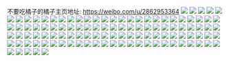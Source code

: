 不要吃橘子的橘子主页地址: https://weibo.com/u/2862953364 
![](https://wx4.sinaimg.cn/mw2000/aaa53394gy1h92ftwq5fej20u0140496.jpg) 
![](https://wx4.sinaimg.cn/mw2000/aaa53394gy1h92fwg2t1nj22c0340qv6.jpg) 
![](https://wx4.sinaimg.cn/mw2000/aaa53394ly1h8oo2867wyj20wi1yc4qp.jpg) 
![](https://wx4.sinaimg.cn/mw2000/aaa53394ly1h8oo270p75j20wi1yc4qp.jpg) 
![](https://wx4.sinaimg.cn/mw2000/aaa53394ly1h8onoj6zvrj20sg0sg76z.jpg) 
![](https://wx4.sinaimg.cn/mw2000/aaa53394ly1h8bunvipepj20fu0fu0u6.jpg) 
![](https://wx4.sinaimg.cn/mw2000/aaa53394ly1h77gdpkm2pj22c02ble81.jpg) 
![](https://wx4.sinaimg.cn/mw2000/aaa53394ly1h6v95wiohqj21o01l51kd.jpg) 
![](https://wx4.sinaimg.cn/mw2000/aaa53394ly1h6oxggikkvj20u01sygsu.jpg) 
![](https://wx4.sinaimg.cn/mw2000/aaa53394ly1h4ici8buahj22c0340hdt.jpg) 
![](https://wx4.sinaimg.cn/mw2000/aaa53394ly1h4ici911soj22c033zayh.jpg) 
![](https://wx4.sinaimg.cn/mw2000/aaa53394ly1h4ici9n6iij21ru2d4b29.jpg) 
![](https://wx4.sinaimg.cn/mw2000/aaa53394ly1h4gocq9zdxj21o0280hdt.jpg) 
![](https://wx4.sinaimg.cn/mw2000/aaa53394ly1h4gocvn5oqj21o0280hdt.jpg) 
![](https://wx4.sinaimg.cn/mw2000/aaa53394ly1h4gocwxzbxj21o02804nu.jpg) 
![](https://wx4.sinaimg.cn/mw2000/aaa53394ly1h4dnek8udij22c02wa7wi.jpg) 
![](https://wx4.sinaimg.cn/mw2000/aaa53394ly1h4dnel47afj22c033ynpd.jpg) 
![](https://wx4.sinaimg.cn/mw2000/aaa53394ly1h4dnelxkf3j22c02vfnpd.jpg) 
![](https://wx4.sinaimg.cn/mw2000/aaa53394ly1h4dnemyw1xj22c0340e82.jpg) 
![](https://wx4.sinaimg.cn/mw2000/aaa53394ly1h4dnensy0dj22bz2qdx6p.jpg) 
![](https://wx4.sinaimg.cn/mw2000/aaa53394ly1h4dneozmywj22c0340x6p.jpg) 
![](https://wx4.sinaimg.cn/mw2000/aaa53394ly1h4dnf6k0fij23402c0kjm.jpg) 
![](https://wx4.sinaimg.cn/mw2000/aaa53394ly1h46m1te0smj227l2kkx6q.jpg) 
![](https://wx4.sinaimg.cn/mw2000/aaa53394ly1h43ybaiip5j21kw2dckjl.jpg) 
![](https://wx4.sinaimg.cn/mw2000/aaa53394ly1h43ybe6jcij21kw2dchdt.jpg) 
![](https://wx4.sinaimg.cn/mw2000/aaa53394ly1h43ybfsqlxj21kw2dchdt.jpg) 
![](https://wx4.sinaimg.cn/mw2000/aaa53394ly1h427gp7foqj21o02801kx.jpg) 
![](https://wx4.sinaimg.cn/mw2000/aaa53394ly1h427gr5jitj21o02804qp.jpg) 
![](https://wx4.sinaimg.cn/mw2000/aaa53394ly1h3xaub4lq8j20dw07u74o.jpg) 
![](https://wx4.sinaimg.cn/mw2000/aaa53394ly1h3py4oo7ggj21o02801ky.jpg) 
![](https://wx4.sinaimg.cn/mw2000/aaa53394ly1h3py4t1b0xj21o02807wi.jpg) 
![](https://wx4.sinaimg.cn/mw2000/aaa53394ly1h35k5mejuzj21pi2ycnpd.jpg) 
![](https://wx4.sinaimg.cn/mw2000/aaa53394ly1h32cd5ds75j20wi1dwafv.jpg) 
![](https://wx4.sinaimg.cn/mw2000/aaa53394ly1h32cd69084j20wi1c345l.jpg) 
![](https://wx4.sinaimg.cn/mw2000/aaa53394ly1h32cd526vyj20wi0w7ad3.jpg) 
![](https://wx4.sinaimg.cn/mw2000/aaa53394ly1h2qqo8e30qj20j60jeq51.jpg) 
![](https://wx4.sinaimg.cn/mw2000/aaa53394ly1h2ftja7e3vj22c0340e82.jpg) 
![](https://wx4.sinaimg.cn/mw2000/aaa53394ly1h2a9h51xc4j20j80hy40u.jpg) 
![](https://wx4.sinaimg.cn/mw2000/aaa53394gy1h24kr88bs2j22c02c01ky.jpg) 
![](https://wx4.sinaimg.cn/mw2000/aaa53394gy1h24krfena9j22c03407wj.jpg) 
![](https://wx4.sinaimg.cn/mw2000/aaa53394gy1h24kri19kwj22bz2skx6p.jpg) 
![](https://wx4.sinaimg.cn/mw2000/aaa53394gy1h24ii7e08rj22c02loe82.jpg) 
![](https://wx4.sinaimg.cn/mw2000/aaa53394gy1h24ii8926jj21kj1khkc9.jpg) 
![](https://wx4.sinaimg.cn/mw2000/aaa53394gy1h24i846wdbj22c03494qq.jpg) 
![](https://wx4.sinaimg.cn/mw2000/aaa53394gy1h24i881fp9j216o1kw7wh.jpg) 
![](https://wx4.sinaimg.cn/mw2000/aaa53394gy1h24i8tcjjuj22c033zhdw.jpg) 
![](https://wx4.sinaimg.cn/mw2000/aaa53394gy1h24i8y58d9j216l1kw4qp.jpg) 
![](https://wx4.sinaimg.cn/mw2000/aaa53394gy1h24i998gzdj211v1kwnnr.jpg) 
![](https://wx4.sinaimg.cn/mw2000/aaa53394gy1h24i9r19dyj22tc480qva.jpg) 
![](https://wx4.sinaimg.cn/mw2000/aaa53394ly1h1wmvzch33j21o0280b29.jpg) 
![](https://wx4.sinaimg.cn/mw2000/aaa53394ly1h1wmw1e44jj21o0280kjl.jpg) 
![](https://wx4.sinaimg.cn/mw2000/aaa53394ly1h1mvxdw875j20yg0mvafi.jpg) 
![](https://wx4.sinaimg.cn/mw2000/aaa53394ly1h1ha89wng5j20u00u0anf.jpg) 
![](https://wx4.sinaimg.cn/mw2000/aaa53394ly1h0xip39htuj235s23u1l0.jpg) 
![](https://wx4.sinaimg.cn/mw2000/aaa53394ly1h0xipb0j7fj223u35sqv7.jpg) 
![](https://wx4.sinaimg.cn/mw2000/aaa53394ly1h0xipht7ykj223u35se82.jpg) 
![](https://wx4.sinaimg.cn/mw2000/aaa53394ly1h0xipm15h3j223u35s4qr.jpg) 
![](https://wx4.sinaimg.cn/mw2000/aaa53394ly1h0nmkurr63j22c02c0e81.jpg) 
![](https://wx4.sinaimg.cn/mw2000/aaa53394ly1h0n67cbtefj20wi0wi0xe.jpg) 
![](https://wx4.sinaimg.cn/mw2000/aaa53394ly1h0k3y1ge8uj20wi0smdqg.jpg) 
![](https://wx4.sinaimg.cn/mw2000/aaa53394ly1h0k3xmmk6rj21ba0zg4qp.jpg) 
![](https://wx4.sinaimg.cn/mw2000/aaa53394ly1h0k3xmz73hj20zg0zg7gp.jpg) 
![](https://wx4.sinaimg.cn/mw2000/aaa53394ly1h0gj0bcgjaj20wi1ycdrt.jpg) 
![](https://wx4.sinaimg.cn/mw2000/aaa53394ly1h0gj0ajnnhj20wi1ycand.jpg) 
![](https://wx4.sinaimg.cn/mw2000/aaa53394ly1h0d9qkjlssj22801o04qq.jpg) 
![](https://wx4.sinaimg.cn/mw2000/aaa53394ly1h0btk6hkwhj20u0140k03.jpg) 
![](https://wx4.sinaimg.cn/mw2000/aaa53394ly1gzwns7yirqj23402c04qq.jpg) 
![](https://wx4.sinaimg.cn/mw2000/aaa53394ly1gz9cs44xzuj20wi1yc1kx.jpg) 
![](https://wx4.sinaimg.cn/mw2000/aaa53394ly1gz9cs90j9nj20wi1yc1kx.jpg) 
![](https://wx4.sinaimg.cn/mw2000/aaa53394ly1gz9cs22fegj20wi1yc4qp.jpg) 
![](https://wx4.sinaimg.cn/mw2000/aaa53394ly1gytjqbonwqj21sc2dshdu.jpg) 
![](https://wx4.sinaimg.cn/mw2000/aaa53394ly1gytjjxa4g7j22c023pe83.jpg) 
![](https://wx4.sinaimg.cn/mw2000/aaa53394ly1gytjkanf96j24tc37kkjn.jpg) 
![](https://wx4.sinaimg.cn/mw2000/aaa53394ly1gytjkbnoo7j22c02c0hdu.jpg) 
![](https://wx4.sinaimg.cn/mw2000/aaa53394gy1gqgjbipzu6j20u0140gqq.jpg) 
![](https://wx4.sinaimg.cn/mw2000/aaa53394gy1gqgjbki0mxj20u01hcgy1.jpg) 
![](https://wx4.sinaimg.cn/mw2000/aaa53394ly1gggctnxf9kj21kw16okat.jpg) 
![](https://wx4.sinaimg.cn/mw2000/aaa53394ly1gggctoqyuwj21kw16ox0y.jpg) 
![](https://wx4.sinaimg.cn/mw2000/aaa53394ly1gggctp8195j21kw1kw1fl.jpg) 
![](https://wx4.sinaimg.cn/mw2000/aaa53394ly1gggctmyrkoj21o01o0hbm.jpg) 
![](https://wx4.sinaimg.cn/mw2000/aaa53394ly1gggctpr9y9j21kw16o4jl.jpg) 
![](https://wx4.sinaimg.cn/mw2000/aaa53394ly1gcrca9zm8uj23402c01kx.jpg) 
![](https://wx4.sinaimg.cn/mw2000/aaa53394ly1gcrca8nio7j23402c01kz.jpg) 
![](https://wx4.sinaimg.cn/mw2000/aaa53394ly1gcrcabsexxj23402c0npe.jpg) 
![](https://wx4.sinaimg.cn/mw2000/aaa53394ly1gcrcacu3o7j23402c0x6q.jpg) 
![](https://wx4.sinaimg.cn/mw2000/aaa53394ly1gcrcadxwj0j23402c0b29.jpg) 
![](https://wx4.sinaimg.cn/mw2000/aaa53394ly1gcrcafmqa7j23402c07wh.jpg) 
![](https://wx4.sinaimg.cn/mw2000/aaa53394ly1gcrcahgbtcj23402c0b29.jpg) 
![](https://wx4.sinaimg.cn/mw2000/aaa53394ly1gcrcaj3harj23402c07wh.jpg) 
![](https://wx4.sinaimg.cn/mw2000/aaa53394ly1gcrcajwzc1j23402c01kx.jpg) 
![](https://wx4.sinaimg.cn/mw2000/aaa53394ly1ga5xtehyr0j22c02c04qq.jpg) 
![](https://wx4.sinaimg.cn/mw2000/aaa53394ly1ga5xtfu0alj22c02c01ky.jpg) 
![](https://wx4.sinaimg.cn/mw2000/aaa53394ly1ga5xtd1rsgj22by2byu0x.jpg) 
![](https://wx4.sinaimg.cn/mw2000/aaa53394ly1ga5xth0vjjj21sg2dskjl.jpg) 
![](https://wx4.sinaimg.cn/mw2000/aaa53394ly1ga5xthz752j21sg2dsnpd.jpg) 
![](https://wx4.sinaimg.cn/mw2000/aaa53394ly1ga0n5w5dq6j21400u0jzz.jpg) 
![](https://wx4.sinaimg.cn/mw2000/aaa53394ly1g9vegigye8j22c03401ky.jpg) 
![](https://wx4.sinaimg.cn/mw2000/aaa53394ly1g9vegjfzz1j22c0340x6p.jpg) 
![](https://wx4.sinaimg.cn/mw2000/aaa53394ly1g5l4q4myvkj22c02c0thv.jpg) 
![](https://wx4.sinaimg.cn/mw2000/aaa53394ly1fum4obt1f6j22c0340hdy.jpg) 
![](https://wx4.sinaimg.cn/mw2000/aaa53394ly1fum4ocw8nnj23402c07wj.jpg) 
![](https://wx4.sinaimg.cn/mw2000/aaa53394ly1fum4o9virjj23402c07wn.jpg) 
![](https://wx4.sinaimg.cn/mw2000/aaa53394ly1fum4oe9ghvj22c0340nph.jpg) 
![](https://wx4.sinaimg.cn/mw2000/aaa53394ly1fum4og2peoj22c0340b2d.jpg) 
![](https://wx4.sinaimg.cn/mw2000/aaa53394ly1fum4oifk3uj23402c0e86.jpg) 
![](https://wx4.sinaimg.cn/mw2000/aaa53394ly1fugj8cljmmj20qo0zktk0.jpg) 
![](https://wx4.sinaimg.cn/mw2000/aaa53394ly1fu05wtjcf6j21z41hc1ky.jpg) 
![](https://wx4.sinaimg.cn/mw2000/aaa53394ly1fu05x6t08gj22c02c0u0z.jpg) 
![](https://wx4.sinaimg.cn/mw2000/aaa53394ly1fu05xi9kjtj22c02c0kjn.jpg) 
![](https://wx4.sinaimg.cn/mw2000/aaa53394ly1fu05wnduraj20ku0obahb.jpg) 
